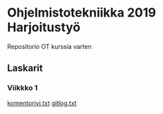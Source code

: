 # Ohjelmistotekniikka 2019 Harjoitustyö
Repositorio OT kurssia varten

## Laskarit
### Viikkko 1
[komentorivi.txt](https://github.com/sinyman/OT-Harjoitustyo/blob/master/laskarit/viikko1/komentorivi.txt)
[gitlog.txt](https://github.com/sinyman/OT-Harjoitustyo/blob/master/laskarit/viikko1/gitlog.txt)

